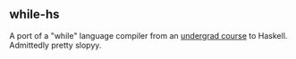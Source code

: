 ## while-hs

A port of a "while" language compiler from an [undergrad course](http://deva.web.elte.hu/fordprog.hu.html) to Haskell. Admittedly pretty slopyy.
